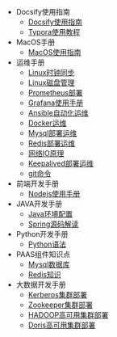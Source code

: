 * Docsify使用指南
  * [Docsify使用指南](/ProjectDocs/Docsify使用指南.md)
  * [Typora使用教程](/ProjectDocs/Typora快速入门.md)
* MacOS手册
  *  [MacOS使用指南](ProjectDocs/mac/mac.md)
* 运维手册
  *  [Linux时钟同步](ProjectDocs/operations/time-sync.md)
  *  [Linux磁盘管理](ProjectDocs/operations/linux-disk.md)
  *  [Prometheus部署](ProjectDocs/operations/prometheus.md)
  *  [Grafana使用手册](ProjectDocs/operations/grafana.md)
  *  [Ansible自动化运维](ProjectDocs/operations/ansible.md)
  *  [Docker运维](ProjectDocs/operations/docker.md)
  *  [Mysql部署运维](ProjectDocs/operations/mysql.md)
  *  [Redis部署运维](ProjectDocs/operations/redis.md)
  *  [网络IO原理](ProjectDocs/operations/socket-io.md)
  *  [Keepalived部署运维](ProjectDocs/operations/keepalived.md)
  *  [git命令](ProjectDocs/operations/git命令.md)
* 前端开发手册
  * [Nodejs使用手册](ProjectDocs/frontend/node.md)
* JAVA开发手册
  *  [Java环境配置](ProjectDocs/java/java.md)
  *  [Spring源码解读](ProjectDocs/java/spring.md)
* Python开发手册
  *  [Python语法](ProjectDocs/python/mac.md)
* PAAS组件知识点
  *  [Mysql数据库](ProjectDocs/development/mysql.md)
  *  [Redis知识](ProjectDocs/development/redis.md)
* 大数据开发手册
  *  [Kerberos集群部署](ProjectDocs/bigdata/kerberos.md)
  *  [Zookeeper集群部署](ProjectDocs/bigdata/zookeeper.md)
  *  [HADOOP高可用集群部署](ProjectDocs/bigdata/hadoop.md)
  *  [Doris高可用集群部署](ProjectDocs/bigdata/doris.md)



